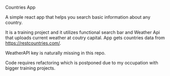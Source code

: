 Countries App

A simple react app that helps you search basic information about any country.

It is a training project and it utilizes functional search bar and Weather Api that uploads current weather at coutry capital. App gets countries data from https://restcountries.com/.

WeatherAPI key is naturally missing in this repo.

Code requires refactoring which is postponed due to my occupation with bigger training projects.
